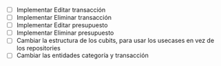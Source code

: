 - [ ] Implementar Editar transacción
- [ ] Implementar Eliminar transacción
- [ ] Implementar Editar presupuesto
- [ ] Implementar Eliminar presupuesto
- [ ] Cambiar la estructura de los cubits, para usar los usecases en vez de los repositories
- [ ] Cambiar las entidades categoría y transacción